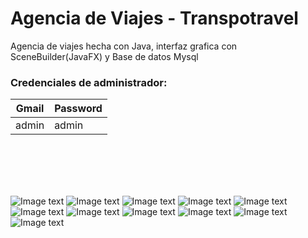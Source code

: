 # Agencia de Viajes - Transpotravel
Agencia de viajes hecha con Java, interfaz grafica con SceneBuilder(JavaFX) y Base de datos Mysql

### Credenciales de administrador:
| Gmail| Password|
| ----- | ---- |
|  admin | admin |
<br/><br/>
<br/>
<br/>

![Image text](https://github.com/IGprojects/Agencia_de_Viajes-Transpotravel/blob/main/assets/Captura1.png)
![Image text](https://github.com/IGprojects/Agencia_de_Viajes-Transpotravel/blob/main/assets/Captura2.png)
![Image text](https://github.com/IGprojects/Agencia_de_Viajes-Transpotravel/blob/main/assets/Captura3.png)
![Image text](https://github.com/IGprojects/Agencia_de_Viajes-Transpotravel/blob/main/assets/Captura4.png)
![Image text](https://github.com/IGprojects/Agencia_de_Viajes-Transpotravel/blob/main/assets/Captura5.png)
![Image text](https://github.com/IGprojects/Agencia_de_Viajes-Transpotravel/blob/main/assets/Captura6.png)
![Image text](https://github.com/IGprojects/Agencia_de_Viajes-Transpotravel/blob/main/assets/Captura7.png)
![Image text](https://github.com/IGprojects/Agencia_de_Viajes-Transpotravel/blob/main/assets/Captura8.png)
![Image text](https://github.com/IGprojects/Agencia_de_Viajes-Transpotravel/blob/main/assets/Captura9.png)
![Image text](https://github.com/IGprojects/Agencia_de_Viajes-Transpotravel/blob/main/assets/Captura10.png)
![Image text](https://github.com/IGprojects/Agencia_de_Viajes-Transpotravel/blob/main/assets/Captura11.png)
